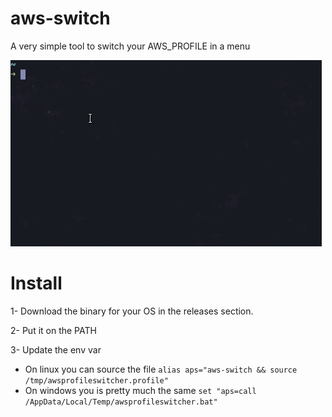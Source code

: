 # aws-switch
A very simple tool to switch your AWS_PROFILE in a menu

![Alt Text](./.md/aps.gif)

# Install
1- Download the binary for your OS in the releases section.

2- Put it on the PATH

3- Update the env var
  - On linux you can source the file `alias aps="aws-switch && source /tmp/awsprofileswitcher.profile"`
  - On windows you is pretty much the same `set "aps=call /AppData/Local/Temp/awsprofileswitcher.bat"` 
